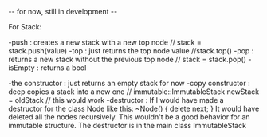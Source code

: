 -- for now, still in development --

For Stack:

  -push : creates a new stack with a new top node // stack = stack.push(value)
  -top : just returns the top node value //stack.top()
  -pop : returns a new stack without the previous top node // stack = stack.pop()
  -isEmpty : returns a bool 

  -the constructor : just returns an empty stack for now
  -copy constructor : deep copies a stack into a new one // immutable::ImmutableStack<int> newStack = oldStack // this would work
  -destructor : If I would have made a destructor for the class Node like this: ~Node() { delete next; }  It would have deleted all the nodes
   recursively. This wouldn't be a good behavior for an immutable structure. The destructor is in the main class ImmutableStack